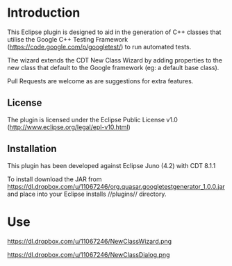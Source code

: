 # Introduction

This Eclipse plugin is designed to aid in the generation of C++ classes that utilise the Google C++ Testing Framework (https://code.google.com/p/googletest/) to run automated tests.

The wizard extends the CDT New Class Wizard by adding properties to the new class that default to the Google framework (eg: a default base class).

Pull Requests are welcome as are suggestions for extra features.

## License

The plugin is licensed under the Eclipse Public License v1.0 (http://www.eclipse.org/legal/epl-v10.html)

## Installation

This plugin has been developed against Eclipse Juno (4.2) with CDT 8.1.1

To install download the JAR from https://dl.dropbox.com/u/11067246/org.quasar.googletestgenerator_1.0.0.jar and place into your Eclipse installs //plugins// directory.

# Use

https://dl.dropbox.com/u/11067246/NewClassWizard.png

https://dl.dropbox.com/u/11067246/NewClassDialog.png

